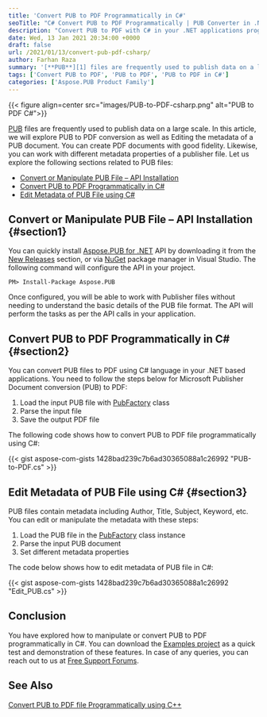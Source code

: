 ```yaml
---
title: 'Convert PUB to PDF Programmatically in C#'
seoTitle: "C# Convert PUB to PDF Programmatically | PUB Converter in .NET"
description: "Convert PUB to PDF with C# in your .NET applications programmatically. Microsoft Publisher Files converter API to PDF File Format VB.NET."
date: Wed, 13 Jan 2021 20:34:00 +0000
draft: false
url: /2021/01/13/convert-pub-pdf-csharp/
author: Farhan Raza
summary: '[**PUB**][1] files are frequently used to publish data on a large scale. In this article, we will explore **PUB to PDF conversion** as well as Editing the metadata of a PUB document. You can create PDF documents with good fidelity. Likewise, you can work with different metadata properties of a publisher file.'
tags: ['Convert PUB to PDF', 'PUB to PDF', 'PUB to PDF in C#']
categories: ['Aspose.PUB Product Family']
---
```




{{< figure align=center src="images/PUB-to-PDF-csharp.png" alt="PUB to PDF C#">}}


[PUB][2] files are frequently used to publish data on a large scale. In this article, we will explore PUB to PDF conversion as well as Editing the metadata of a PUB document. You can create PDF documents with good fidelity. Likewise, you can work with different metadata properties of a publisher file. Let us explore the following sections related to PUB files:

*   [Convert or Manipulate PUB File – API Installation][3]
*   [Convert PUB to PDF Programmatically in C#][4]
*   [Edit Metadata of PUB File using C#][5]

## Convert or Manipulate PUB File – API Installation {#section1}

You can quickly install [Aspose.PUB for .NET][6] API by downloading it from the [New Releases][7] section, or via [NuGet][8] package manager in Visual Studio. The following command will configure the API in your project.

```
PM> Install-Package Aspose.PUB
```

Once configured, you will be able to work with Publisher files without needing to understand the basic details of the PUB file format. The API will perform the tasks as per the API calls in your application.

## Convert PUB to PDF Programmatically in C# {#section2}

You can convert PUB files to PDF using C# language in your .NET based applications. You need to follow the steps below for Microsoft Publisher Document conversion (PUB) to PDF:

1.  Load the input PUB file with [PubFactory][9] class
2.  Parse the input file
3.  Save the output PDF file

The following code shows how to convert PUB to PDF file programmatically using C#:

{{< gist aspose-com-gists 1428bad239c7b6ad30365088a1c26992 "PUB-to-PDF.cs" >}}

## Edit Metadata of PUB File using C# {#section3}

PUB files contain metadata including Author, Title, Subject, Keyword, etc. You can edit or manipulate the metadata with these steps:

1.  Load the PUB file in the [PubFactory][10] class instance
2.  Parse the input PUB document
3.  Set different metadata properties

The code below shows how to edit metadata of PUB file in C#:

{{< gist aspose-com-gists 1428bad239c7b6ad30365088a1c26992 "Edit_PUB.cs" >}}

## Conclusion

You have explored how to manipulate or convert PUB to PDF programmatically in C#. You can download the [Examples project][11] as a quick test and demonstration of these features. In case of any queries, you can reach out to us at [Free Support Forums][12].

## See Also

[Convert PUB to PDF file Programmatically using C++][13]




[1]: https://en.wikipedia.org/wiki/PUB_(file_type)
[2]: https://en.wikipedia.org/wiki/PUB_(file_type)
[3]: #section1
[4]: #section2
[5]: #section3
[6]: https://products.aspose.com/pub/net
[7]: https://releases.aspose.com/
[8]: https://www.nuget.org/packages/Aspose.PUB/
[9]: https://apireference.aspose.com/pub/net/aspose.pub/pubfactory
[10]: https://apireference.aspose.com/pub/net/aspose.pub/pubfactory
[11]: https://github.com/aspose-pub/Aspose.PUB-for-.NET
[12]: https://forum.aspose.com/c/pub
[13]: https://blog.aspose.com/2020/07/06/convert-pub-to-pdf-cpp/





